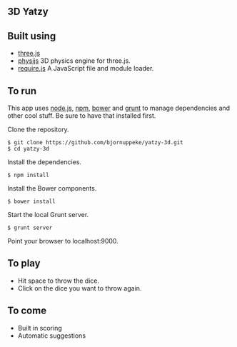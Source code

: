 ## 3D Yatzy

## Built using
  * [three.js](http://threejs.org/)
  * [physijs](http://chandlerprall.github.io/Physijs/) 3D physics engine for three.js.
  * [require.js](http://requirejs.org/) A JavaScript file and module loader.

## To run
  This app uses [node.js](http://nodejs.org), [npm](https://npmjs.org/), [bower](http://bower.io/) and [grunt](http://gruntjs.com/) to manage dependencies and other cool stuff. Be sure to have that installed first.

  Clone the repository.

    $ git clone https://github.com/bjornuppeke/yatzy-3d.git
    $ cd yatzy-3d

  Install the dependencies.

    $ npm install

  Install the Bower components.

    $ bower install

  Start the local Grunt server.

    $ grunt server

  Point your browser to localhost:9000.

## To play
  * Hit space to throw the dice.
  * Click on the dice you want to throw again.

## To come
  * Built in scoring
  * Automatic suggestions